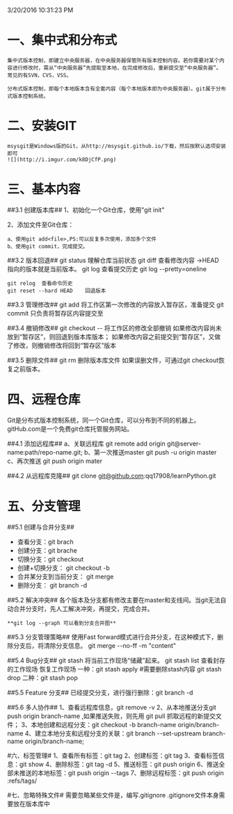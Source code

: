 3/20/2016 10:31:23 PM 
# 一、集中式和分布式 #
	集中式版本控制，即建立中央服务器，在中央服务器保管所有版本控制内容。若你需要对某个内容进行修改时，需从“中央服务器”先提取至本地，在完成修改后，重新提交至“中央服务器”。常见的有SVN，CVS，VSS。
	
	分布式版本控制，即每个本地版本含有全套内容（每个本地版本即为中央服务器）。git属于分布式版本控制系统。

# 二、安装GIT #
	msysgit是Windows版的Git，从http://msysgit.github.io/下载，然后按默认选项安装即可
	![](http://i.imgur.com/k8DjCfP.png)

# 三、基本内容 #
##3.1 创建版本库##
1、初始化一个Git仓库，使用"git init"

2、添加文件至Git仓库：

	a、使用git add<file>,PS:可以反复多次使用，添加多个文件
	b、使用git commit，完成提交。
		
##3.2 版本回退##
	git status 理解仓库当前状态
	git diff 查看修改内容
	->HEAD 指向的版本就是当前版本。
	git log  查看提交历史
	git log --pretty=oneline
	
	git relog  查看命令历史
	git reset --hard HEAD    回退版本

##3.3 管理修改##
	git add 将工作区第一次修改的内容放入暂存区，准备提交
	git commit  只负责将暂存区内容提交至
	
##3.4 撤销修改##
	git checkout -- <file> 将工作区的修改全部撤销
	如果修改内容尚未放到“暂存区”，则回退到版本库版本；
	如果修改内容之前提交到“暂存区”，又做了修改，则撤销修改将回到“暂存区”版本
		
##3.5 删除文件##
	git rm <file> 删除版本库文件
	如果误删文件，可通过git checkout恢复之前版本。

# 四、远程仓库 
Git是分布式版本控制系统，同一个Git仓库，可以分布到不同的机器上。
gitHub.com是一个免费git仓库托管服务网站。

##4.1 添加远程库##
	a、关联远程库
		git remote add origin git@server-name:path/repo-name.git;
	b、第一次推送master
		git push -u origin master
	c、再次推送
		git push origin mater
		
##4.2 从远程库克隆##
	git clone git@github.com:qq17908/learnPython.git
	
# 五、分支管理 #
##5.1 创建与合并分支##
-  	查看分支：git brach
-  	创建分支：git brache <name>
-  	切换分支：git checkout <name>
-  	创建+切换分支： git checkout -b <name>
-  	合并某分支到当前分支： git merge <name>
-  	删除分支： git branch -d <name>
	
##5.2 解决冲突##
	各个版本及分支都有修改主要在master和支线间。当git无法自动合并分支时，先人工解决冲突，再提交，完成合并。
	
	**git log --graph 可以看到分支合并图**
	
##5.3 分支管理策略##
	使用Fast forward模式进行合并分支，在这种模式下，删除分支后，将清除分支信息。
	git merge --no-ff -m "content" <branch>

##5.4 Bug分支##
	git stash 将当前工作现场“储藏”起来。
	git stash list 查看封存的工作现场
	恢复工作现场
		一种：git stash apply  #需要删除stash内容
			git stash drop
		二种：git stash pop
		
##5.5 Feature 分支##
	已经提交分支，进行强行删除：git branch -d <branchName>
	
##5.6 多人协作##
	1、查看远程库信息，git remove -v
	2、从本地推送分支git push origin branch-name ,如果推送失败，则先用 git pull 抓取远程的新提交文件；
	3、本地创建和远程分支：git checkout -b branch-name origin/branch-name
	4、建立本地分支和远程分支的关联：git branch --set-upstream branch-name origin/branch-name;
	
#六、标签管理#
	1、查看所有标签：git tag
	2、创建标签：git tag <name> <commit id>
	3、查看标签信息：git show <tagname>
	4、删除标签：git tag -d <tag-name>
	5、推送标签：git push origin <tag-name>
	6、推送全部未推送的本地标签：git push origin --tags
	7、删除远程标签：git push origin :refs/tags/<tagname>
	
#七、忽略特殊文件#
	需要忽略某些文件是，编写.gitignore
	.gitignore文件本身需要放在版本库中
	